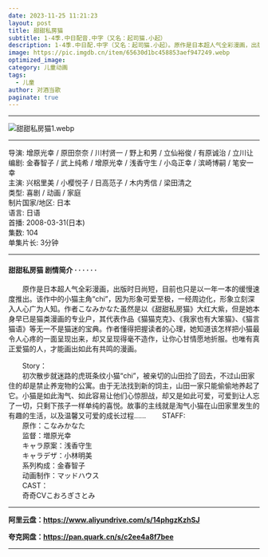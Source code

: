 ```yaml
---
date: 2023-11-25 11:21:23
layout: post
title: 甜甜私房猫
subtitle: 1-4季.中日配音.中字（又名：起司猫.小起）
description: 1-4季.中日配.中字（又名：起司猫.小起）。原作是日本超人气全彩漫画，出版时日尚短，目前也只是以一年一本的缓慢速度推出。该作中的小猫主角“chi”，因为形象可爱至极，一经周边化，形象立刻深入人心广为人知。作者こなみかなた虽然是以《甜甜私房猫》大红大紫....
image: https://pic.imgdb.cn/item/65630d1bc458853aef947249.webp
optimized_image: 
category: 儿童动画
tags:
  - 儿童
author: 对酒当歌
paginate: true
---
```


---

![甜甜私房猫1.webp](https://pic.imgdb.cn/item/65630d29c458853aef949aaa.webp)

---

导演: 增原光幸 / 原田奈奈 / 川村贤一 / 野上和男 / 立仙裕俊 / 有原诚治 / 立川让  
编剧: 金春智子 / 武上纯希 / 增原光幸 / 浅香守生 / 小岛正幸 / 滨崎博嗣 / 笔安一幸  
主演: 兴梠里美 / 小樱悦子 / 日高范子 / 木内秀信 / 梁田清之  
类型: 喜剧 / 动画 / 家庭  
制片国家/地区: 日本  
语言: 日语  
首播: 2008-03-31(日本)  
集数: 104  
单集片长: 3分钟  

---

#### 甜甜私房猫 剧情简介 · · · · · ·

　　原作是日本超人气全彩漫画，出版时日尚短，目前也只是以一年一本的缓慢速度推出。该作中的小猫主角“chi”，因为形象可爱至极，一经周边化，形象立刻深入人心广为人知。作者こなみかなた虽然是以《甜甜私房猫》大红大紫，但是她本身早已是猫类漫画的专业户，其代表作品《猫猫克克》、《我家也有大笨猫》、《猫言猫语》等无一不是猫迷的宝典。作者懂得把握读者的心理，她知道该怎样把小猫最令人心疼的一面呈现出来，却又呈现得毫不造作，让你心甘情愿地折服。也唯有真正爱猫的人，才能画出如此有共鸣的漫画。  

　　Story：  
　　初次散步就迷路的虎斑条纹小猫“chi”，被亲切的山田捡了回去，不过山田家住的却是禁止养宠物的公寓。由于无法找到新的饲主，山田一家只能偷偷地养起了它。小猫是如此淘气、如此容易让他们心惊胆战，却又是如此可爱，可爱到让人忘了一切，只剩下孩子一样单纯的喜悦。故事的主线就是淘气小猫在山田家里发生的有趣的生活，以及温馨又可爱的成长过程……
　　STAFF:  
　　原作：こなみかなた  
　　监督：増原光幸  
　　キャラ原案：浅香守生  
　　キャラデザ：小林明美  
　　系列构成：金春智子  
　　动画制作：マッドハウス  
　　CAST：  
　　奇奇CVこおろぎさとみ  

---

**阿里云盘：<https://www.aliyundrive.com/s/14phgzKzhSJ>**

**夸克网盘：<https://pan.quark.cn/s/c2ee4a8f7bee>**

---
